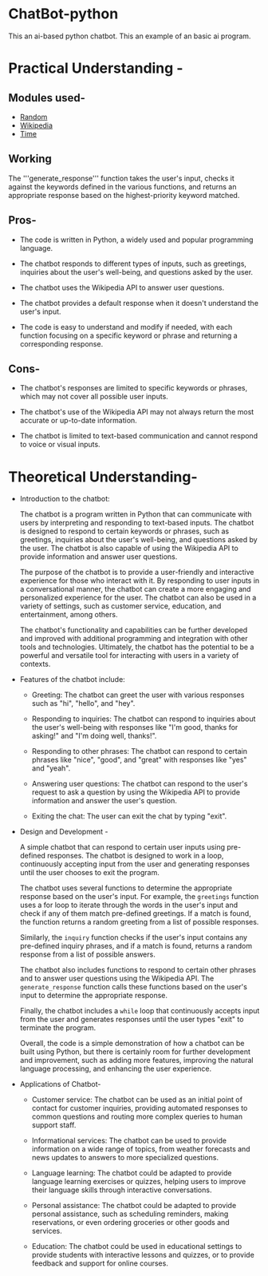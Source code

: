 # ChatBot-python
This an ai-based python chatbot. This an example of an basic ai program.

# Practical Understanding -
## Modules used- 
 - [Random](https://docs.python.org/3/library/random.html)
 - [Wikipedia](https://pypi.org/project/wikipedia/)
 - [Time](https://docs.python.org/3/library/time.html)
 
 ## Working 
 The '''generate_response''' function takes the user's input, checks it against the keywords defined in the various functions, and returns an appropriate response based on the highest-priority keyword matched.
 
 ## Pros-
- The code is written in Python, a widely used and popular programming language.
* The chatbot responds to different types of inputs, such as greetings, inquiries about the user's well-being, and questions asked by the user.
+ The chatbot uses the Wikipedia API to answer user questions.
- The chatbot provides a default response when it doesn't understand the user's input.
* The code is easy to understand and modify if needed, with each function focusing on a specific keyword or phrase and returning a corresponding response.
## Cons-
- The chatbot's responses are limited to specific keywords or phrases, which may not cover all possible user inputs.
* The chatbot's use of the Wikipedia API may not always return the most accurate or up-to-date information.
+ The chatbot is limited to text-based communication and cannot respond to voice or visual inputs.

# Theoretical Understanding- 
+ Introduction to the chatbot:

  The chatbot is a program written in Python that can communicate with users by interpreting and responding to text-based inputs. The chatbot is designed to respond to certain keywords or phrases, such as greetings, inquiries about the user's well-being, and questions asked by the user. The chatbot is also capable of using the Wikipedia API to provide information and answer user questions.

  The purpose of the chatbot is to provide a user-friendly and interactive experience for those who interact with it. By responding to user inputs in a conversational manner, the chatbot can create a more engaging and personalized experience for the user. The chatbot can also be used in a variety of settings, such as customer service, education, and entertainment, among others.

  The chatbot's functionality and capabilities can be further developed and improved with additional programming and integration with other tools and technologies. Ultimately, the chatbot has the potential to be a powerful and versatile tool for interacting with users in a variety of contexts.

* Features of the chatbot include:

  - Greeting: The chatbot can greet the user with various responses such as "hi", "hello", and "hey".

  - Responding to inquiries: The chatbot can respond to inquiries about the user's well-being with responses like "I'm good, thanks for asking!" and "I'm doing well, thanks!".

  - Responding to other phrases: The chatbot can respond to certain phrases like "nice", "good", and "great" with responses like "yes" and "yeah".

  - Answering user questions: The chatbot can respond to the user's request to ask a question by using the Wikipedia API to provide information and answer the user's question.

  - Exiting the chat: The user can exit the chat by typing "exit".
+ Design and Development - 

  A simple chatbot that can respond to certain user inputs using pre-defined responses. The chatbot is designed to work in a loop, continuously accepting input from the user and generating responses until the user chooses to exit the program.

  The chatbot uses several functions to determine the appropriate response based on the user's input. For example, the `greetings` function uses a for loop to iterate through the words in the user's input and check if any of them match pre-defined greetings. If a match is found, the function returns a random greeting from a list of possible responses.

  Similarly, the `inquiry` function checks if the user's input contains any pre-defined inquiry phrases, and if a match is found, returns a random response from a list of possible answers.

  The chatbot also includes functions to respond to certain other phrases and to answer user questions using the Wikipedia API. The `generate_response` function calls these functions based on the user's input to determine the appropriate response.

  Finally, the chatbot includes a `while` loop that continuously accepts input from the user and generates responses until the user types "exit" to terminate the program.

  Overall, the code is a simple demonstration of how a chatbot can be built using Python, but there is certainly room for further development and improvement, such as adding more features, improving the natural language processing, and enhancing the user experience.

+ Applications of Chatbot-

  - Customer service: The chatbot can be used as an initial point of contact for customer inquiries, providing automated responses to common questions and routing more complex queries to human support staff.

  - Informational services: The chatbot can be used to provide information on a wide range of topics, from weather forecasts and news updates to answers to more specialized questions.

  - Language learning: The chatbot could be adapted to provide language learning exercises or quizzes, helping users to improve their language skills through interactive conversations.

  - Personal assistance: The chatbot could be adapted to provide personal assistance, such as scheduling reminders, making reservations, or even ordering groceries or other goods and services.

  - Education: The chatbot could be used in educational settings to provide students with interactive lessons and quizzes, or to provide feedback and support for online courses.
